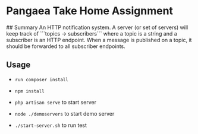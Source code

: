 <h1>Pangaea Take Home Assignment</h1>
## Summary
An HTTP notification system. A server (or set of servers) will keep track of ```topics ->
subscribers``` where a topic is a string and a subscriber is an HTTP endpoint. When a message is published on a topic, it
should be forwarded to all subscriber endpoints.

## Usage
- ```run composer install```
- ```npm install```

- ```php artisan serve``` to start server
- ```node ./demoservers``` to start demo server
- ```./start-server.sh``` to run test

